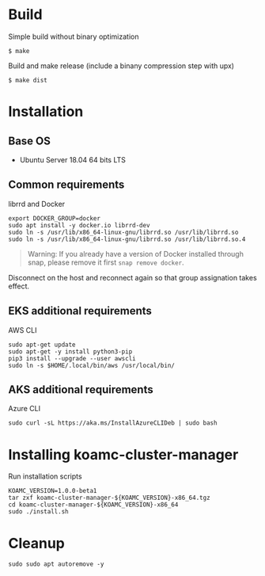 # Build
Simple build without binary optimization

  ```
  $ make
  ```

Build and make release (include a binany compression step with upx)

  ```
  $ make dist
  ```

# Installation

## Base OS

* Ubuntu Server 18.04 64 bits LTS

## Common requirements
librrd and Docker

```
export DOCKER_GROUP=docker
sudo apt install -y docker.io librrd-dev
sudo ln -s /usr/lib/x86_64-linux-gnu/librrd.so /usr/lib/librrd.so
sudo ln -s /usr/lib/x86_64-linux-gnu/librrd.so /usr/lib/librrd.so.4
```

> Warning: If you already have a version of Docker installed through snap, please remove it first `snap remove docker`.

Disconnect on the host and reconnect again so that group assignation takes effect.

## EKS additional requirements
AWS CLI

```
sudo apt-get update
sudo apt-get -y install python3-pip
pip3 install --upgrade --user awscli
sudo ln -s $HOME/.local/bin/aws /usr/local/bin/
```

## AKS additional requirements
Azure CLI

```
sudo curl -sL https://aka.ms/InstallAzureCLIDeb | sudo bash
```

# Installing koamc-cluster-manager
Run installation scripts

```
KOAMC_VERSION=1.0.0-beta1
tar zxf koamc-cluster-manager-${KOAMC_VERSION}-x86_64.tgz
cd koamc-cluster-manager-${KOAMC_VERSION}-x86_64
sudo ./install.sh
```

# Cleanup

```
sudo sudo apt autoremove -y
```